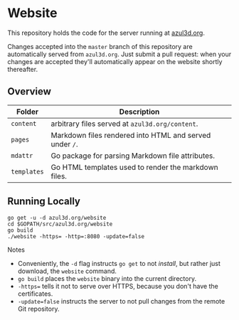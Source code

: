 # Website

This repository holds the code for the server running at [azul3d.org](https://azul3d.org).

Changes accepted into the `master` branch of this repository are automatically served from `azul3d.org`. Just submit a pull request: when your changes are accepted they'll automatically appear on the website shortly thereafter.

## Overview

| Folder      | Description                                             |
|-------------|---------------------------------------------------------|
| `content`   | arbitrary files served at `azul3d.org/content`.         |
| `pages`     | Markdown files rendered into HTML and served under `/`. |
| `mdattr`    | Go package for parsing Markdown file attributes.        |
| `templates` | Go HTML templates used to render the markdown files.    |

## Running Locally

```
go get -u -d azul3d.org/website
cd $GOPATH/src/azul3d.org/website
go build
./website -https= -http=:8080 -update=false
```

Notes

- Conveniently, the `-d` flag instructs `go get` to not _install_, but rather just download, the `website` command.
- `go build` places the `website` binary into the current directory.
- `-https=` tells it not to serve over HTTPS, because you don't have the certificates.
- `-update=false` instructs the server to not pull changes from the remote Git repository.
